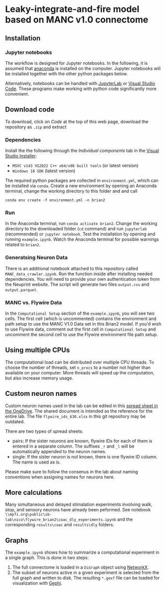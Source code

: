 # Leaky-integrate-and-fire model based on MANC v1.0 connectome

## Installation

### Jupyter notebooks

The workflow is designed for Jupyter notebooks.
In the following, it is assumed that [anaconda](https://www.anaconda.com/download/) is installed on the computer.
Jupyter notebooks will be installed together with the other python packages below.

Alternatively, notebooks can be handled with [JupyterLab](https://jupyter.org/) or [Visual Studio Code](https://code.visualstudio.com/docs/datascience/jupyter-notebooks).
These programs make working with python code significantly more convenient.

## Download code

To download, click on _Code_ at the top of this web page, download the repository as `.zip` and extract

### Dependencies

Install the the following through the _Individual components_ tab in the [Visual Studio Installer](https://visualstudio.microsoft.com/visual-cpp-build-tools/):

- `MSVC v143 VS2022 C++ x64/x86 built tools` (or latest version)
- `Windows 10 SDK` (latest version)

The required python packages are collected in `environment.yml`, which can be installed via `conda`.
Create a new environment by opening an Anaconda terminal, change the working directory to this folder and and call

`conda env create -f environment.yml -n brian2`

### Run

In the Anaconda terminal, run `conda activate brian2`.
Change the working directory to the downloaded folder (`cd` command) and run `jupyterlab` (recommended)
or `jupyter notebook`.
Test the installation by opening and running `example.ipynb`.
Watch the Anaconda terminal for possible warnings related to `brian2`.

### Generatsing Neuron Data

There is an additional notebook attached to this repository called `MANC_data_crawler.ipynb`. Run the function inside after installing needed dependencies. You will need to provide your own authentication token from the Neuprint website. The script will generate two files `output.csv` and `output.parquet`. 

### MANC vs. Flywire Data

In the `Computational Setup` section of the `example.ipynb`, you will see two cells. The first cell (which is uncommented) contains the environment and path setup to use the MANC V1.0 Data set in this Brian2 model. If you'd wish to use Flywire data, comment out the first cell in `Computational Setup` and uncomment the second cell to use the Flywire environment file path setup.

## Using multiple CPUs

The computational load can be distributed over multiple CPU threads.
To choose the number of threads, set `n_procs` to a number not higher than available on your computer.
More threads will speed up the computation, but also increase memory usage.

## Custom neuron names

Custom neuron names used in the lab can be edited in this
[spread sheet in the OneDrive](https://maxplanckflorida-my.sharepoint.com/:x:/g/personal/murakamik_mpfi_org/EeX_NEJ2kaVMvcHdbHPZkPcBG9IwOMWwkEingWCFmnv_SA?e=azcslm).
The shared document is intended as the reference for the entire lab.
The file `flywire_ids_630.xlsx` in this git repository may be outdated.

There are two types of spread sheets:

- pairs: If the sister neurons are known, flywire IDs for each of them is entered in a separate column. The suffixes `_r` and `_l` will be automatically appended to the neuron names.
- single: If the sister neuron is not known,
  there is one flywire ID column. The name is used as is.

Please make sure to follow the consenus in the lab about naming conventions when assigning names for neurons here.

## More calculations

Many simultaneous and delayed stimalation experiments involving
walk, stop, and sensory neurons have already been peformed.
See notebook `\\mpfi.org\public\sb-lab\nico\flywire_brian2\coac_dly_experiments.ipynb`
and the corresponding `results\coac` and `results\dly` folders.

## Graphs

The `example.ipynb` shows how to summarize a computational experiment in a single graph.
This is done in two steps:

1. The full connectome is loaded in a `DiGraph` object using [NetworkX](https://networkx.org/).
2. The subset of neurons active in a given experiment is selected from the full graph and written to disk.
   The resulting `*.gexf` file can be loaded for visualization with [Gephi](https://gephi.org/).
